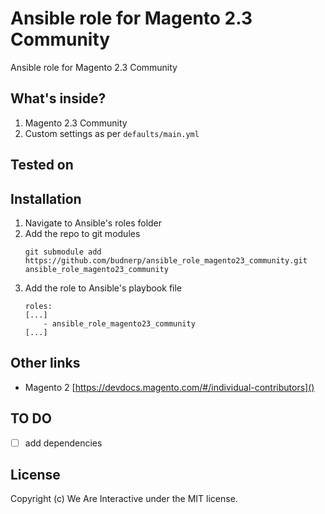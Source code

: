 # Ansible role for Magento 2.3 Community
Ansible role for Magento 2.3 Community

## What's inside?
1. Magento 2.3 Community
2. Custom settings as per `defaults/main.yml`
   
## Tested on

## Installation
1. Navigate to Ansible's roles folder
2. Add the repo to git modules
    ```
    git submodule add https://github.com/budnerp/ansible_role_magento23_community.git ansible_role_magento23_community
    ```
3. Add the role to Ansible's playbook file
    ```    
    roles:
    [...]
        - ansible_role_magento23_community
    [...]
    ```

## Other links
- Magento 2 [https://devdocs.magento.com/#/individual-contributors]()

## TO DO
-[ ] add dependencies 

## License
Copyright (c) We Are Interactive under the MIT license.